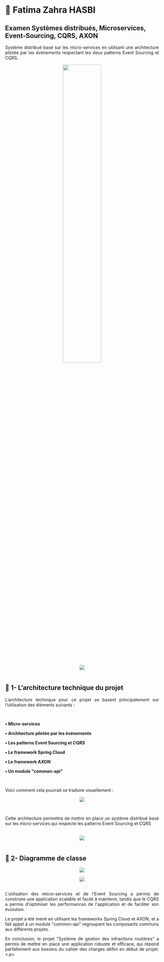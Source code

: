 # 🔹 Fatima Zahra HASBI
## Examen Systèmes distribués, Microservices, Event-Sourcing, CQRS, AXON 

<p align="justify">
Système distribué basé sur les micro-services en utilisant une architecture pilotée par les événements respectant les deux patterns Event Sourcing et CQRS. 
</p>

<p align="center">
<img src="https://user-images.githubusercontent.com/63150702/209483264-90517beb-f1eb-4621-83e3-2b912d162065.png" width="50%">
</p>


<div style=" font-size: medium; color: #447ff7" align=center>
<img src="https://user-images.githubusercontent.com/73097560/115834477-dbab4500-a447-11eb-908a-139a6edaec5c.gif">  
</div>
<br>

## 🔹 1- L’architecture technique du projet
<p align="justify">
L’architecture technique pour ce projet se basent principalement sur l’utilisation des éléments suivants :</p><br>
<p align="justify"><B>•	Micro-services</B></p>

<p align="justify"><B>•	Architecture pilotée par les événements</B></p>

<p align="justify"><B>•	Les patterns Event Sourcing et CQRS</B></p>

<p align="justify"><B>•	Le framework Spring Cloud</B></p>

<p align="justify"><B>•	Le framework AXON</B></p>

<p align="justify"><B>•	Un module "common-api"</B></p><br>


Voici comment cela pourrait se traduire visuellement :<br>
 
<p align="center">
<img src="https://user-images.githubusercontent.com/63150702/209483280-a03bee2d-0b42-47b8-aa6c-00a18d109c17.png" >
</p>

<br> 
<p align="justify">Cette architecture permettra de mettre en place un système distribué basé sur les micro-services qui respecte les patterns Event Sourcing et CQRS</p>

<br> 

<div style=" font-size: medium; color: #447ff7" align=center>
<img src="https://user-images.githubusercontent.com/73097560/115834477-dbab4500-a447-11eb-908a-139a6edaec5c.gif">  
</div>
<br>

## 🔹 2- Diagramme de classe 

<p align="center">
<img src="https://user-images.githubusercontent.com/63150702/209522389-188131d5-d956-476f-97b4-4daed8b44894.png" >
</p>


<div style=" font-size: medium; color: #447ff7" align=center>
<img src="https://user-images.githubusercontent.com/73097560/115834477-dbab4500-a447-11eb-908a-139a6edaec5c.gif">  
</div>
<br>

<p align="justify">L'utilisation des micro-services et de l'Event Sourcing a permis de construire une application scalable et facile à maintenir, tandis que le CQRS a permis d'optimiser les performances de l'application et de faciliter son évolution.</p>
<p align="justify">Le projet a été mené en utilisant les frameworks Spring Cloud et AXON, et a fait appel à un module "common-api" regroupant les composants communs aux différents projets.</p>
<p align="justify">En conclusion, le projet "Système de gestion des infractions routières" a permis de mettre en place une application robuste et efficace, qui répond parfaitement aux besoins du cahier des charges défini en début de projet.<.p>

